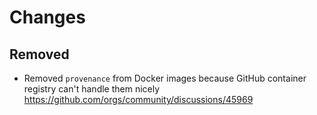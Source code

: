 # Changes

## Removed

- Removed `provenance` from Docker images because GitHub container registry
  can't handle them nicely https://github.com/orgs/community/discussions/45969
